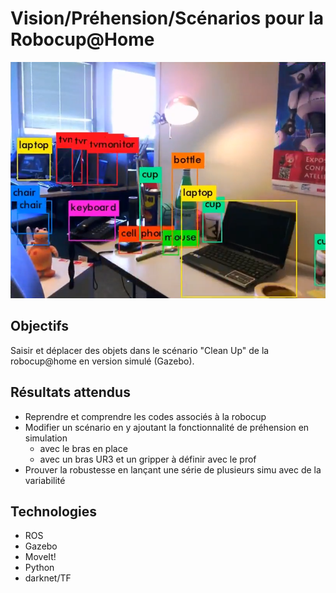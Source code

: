 # Vision/Préhension/Scénarios pour la Robocup@Home
![Yolo](https://raw.githubusercontent.com/cpe-majeure-robotique/S9-Project-19-20/master/images/yolo_darknet.png)

## Objectifs
Saisir et déplacer des objets dans le scénario "Clean Up" de la robocup@home en version simulé (Gazebo).


## Résultats attendus
- Reprendre et comprendre les codes associés à la robocup
- Modifier un scénario en y ajoutant la fonctionnalité de préhension en simulation
  - avec le bras en place
  - avec un bras UR3 et un gripper à définir avec le prof
- Prouver la robustesse en lançant une série de plusieurs simu avec de la variabilité

## Technologies
* ROS
* Gazebo
* MoveIt!
* Python
* darknet/TF
